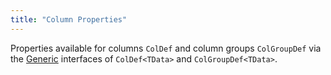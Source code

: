 ```yaml
---
title: "Column Properties"
---
```


Properties available for columns `ColDef` and column groups `ColGroupDef` via the [Generic](/typescript-generics) interfaces of `ColDef<TData>` and `ColGroupDef<TData>`.

<api-documentation source='properties.json'></api-documentation>
